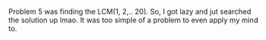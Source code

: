 Problem 5 was finding the LCM(1, 2,.. 20). So, I got lazy and jut searched the solution up lmao. It was too simple of a problem to even apply my mind to.
